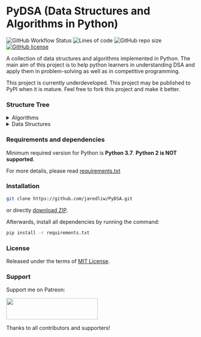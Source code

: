 # PyDSA (Data Structures and Algorithms in Python)
![GitHub Workflow Status](https://img.shields.io/github/workflow/status/jaredliw/PyDSA/CI)
![Lines of code](https://img.shields.io/tokei/lines/github/jaredliw/PyDSA)
![GitHub repo size](https://img.shields.io/github/repo-size/jaredliw/PyDSA)
[![GitHub license](https://img.shields.io/github/license/jaredliw/PyDSA)](https://github.com/jaredliw/PyDSA/blob/master/LICENSE)

A collection of data structures and algorithms implemented in Python. The main aim of this project is to help python learners in understanding DSA and apply them in problem-solving as well as in competitive programming.

This project is currently underdeveloped. This project may be published to PyPI when it is mature. Feel free to fork this project and make it better.

### Structure Tree
<details>
    <summary>Algorithms</summary>
    <ul>
        <li>
            <a href="https://github.com/jaredliw/PyDSA/blob/master/pydsa/algorithms/functions.py">Functions</a>
            <ul>
                <li>Ackermann-Peter Function</li>
            </ul>
        </li>
        <li>
            <a href="https://github.com/jaredliw/PyDSA/blob/master/pydsa/algorithms/number_theory.py">Number Theory</a>
            <ul>
                <li>Greatest Common Factor (GCD)</li>
                <li>Lowest Common Multiple (LCM)</li>
                <li>Primality Test</li>
                <li>Wilson's Theorem</li>
            </ul>
        </li>
        <li>
            <a href="https://github.com/jaredliw/PyDSA/blob/master/pydsa/algorithms/searching.py">Searching</a>
            <ul>
                <li>Binary Search</li>
                <li>Exponential Search</li>
                <li>Fibonacci Search</li>
                <li>Interpolation Search</li>
                <li>Jump Search</li>
                <li>Linear Search</li>
                <li>Ternary Search</li>
            </ul>
        </li>
        <li>
            <a href="https://github.com/jaredliw/PyDSA/blob/master/pydsa/algorithms/sequences.py">Sequences</a>
            <ul>
                <li>Fibonacci Sequence</li>
            </ul>
        </li>
        <li>
            <a href="https://github.com/jaredliw/PyDSA/blob/master/pydsa/algorithms/sorting.py">Sorting</a>
            <ul>
                <li><i>is_sorted</i></li>
                <li>Bead Sort</li>
                <li>Bogobogosort</li>
                <li>Bogosort</li>
                <li>Bozosort</li>
                <li>Bucket Sort</li>
                <li>Bubble Sort</li>
                <li>Cocktail Sort</li>
                <li>Comb Sort</li>
                <li>Counting Sort</li>
                <li>Gnome Sort</li>
                <li>Insertion Sort</li>
                <li>Merge Sort</li>
                <li>Odd-even Sort</li>
                <li>Pigeonhole Sort</li>
                <li>Proxmap Sort</li>
                <li>Quicksort</li>
                <li>Radix Sort (LSD/MSD)</li>
                <li>Selection Sort</li>
                <li>Sleep Sort</li>
                <li>Slowsort</li>
                <li>Stooge Sort</li>
                <li>Worstsort</li>
            </ul>
        </li>
    </ul>
</details>

<details>
    <summary>Data Structures</summary>
    <ul>
        <li>
            <a href="https://github.com/jaredliw/PyDSA/blob/master/pydsa/data_structures/__init__.py"><i>Node</i></a>
        </li>
    <li>
        <a href="https://github.com/jaredliw/PyDSA/blob/master/pydsa/data_structures/array.py">Array</a>
        <ul>
            <li><i>List</i></li>
            <li>Dynamic Array</li>
            <li>Static Array</li>
        </ul>
    </li>
    <li>
        <a href="https://github.com/jaredliw/PyDSA/blob/master/pydsa/data_structures/linked_list.py">Linked List</a>
        <ul>        
            <li>Singly Linked List</li>
            <li>Double Linked List</li>
        </ul>
    </li>
    </ul>
</details>

### Requirements and dependencies
Minimum required version for Python is **Python 3.7**. **Python 2 is NOT supported**. 

For more details, please read [requirements.txt](https://github.com/jaredliw/PyDSA/blob/master/requirements.txt)

### Installation
```bash
git clone https://github.com/jaredliw/PyDSA.git
```
or directly [download ZIP](https://github.com/jaredliw/PyDSA/archive/master.zip).

Afterwards, install all dependencies by running the command:
```bash
pip install -r requirements.txt
```

### License
Released under the terms of [MIT License](https://github.com/jaredliw/PyDSA/blob/master/LICENSE).

### Support
Support me on Patreon:

[<img src="https://cloakandmeeple.files.wordpress.com/2017/06/become_a_patron_button3x.png?w=610" height="57.19" width="244">](https://patreon.com/jaredliw)

Thanks to all contributors and supporters!
